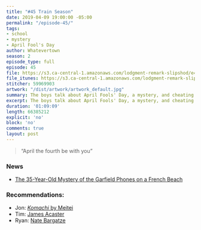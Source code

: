 ```yaml
---
title: "#45 Train Season"
date: 2019-04-09 19:00:00 -05:00
permalink: "/episode-45/"
tags:
- school
- mystery
- April Fool's Day
author: Whatevertown
season: 2
episode_type: full
episode: 45
file: https://s3.ca-central-1.amazonaws.com/lodgment-remark-slipshod/e45.mp3
file_itunes: https://s3.ca-central-1.amazonaws.com/lodgment-remark-slipshod/e45.m4a
stitcher: 59969903
artwork: "/dist/artwork/artwork_default.jpg"
summary: The boys talk about April Fools' Day, a mystery, and cheating in school.
excerpt: The boys talk about April Fools' Day, a mystery, and cheating in school.
duration: '01:09:09'
length: 66385212
explicit: 'no'
block: 'no'
comments: true
layout: post
---
```


> “April the fourth be with you”

### News

- [The 35-Year-Old Mystery of the Garfield Phones on a French Beach](https://www.atlasobscura.com/articles/garfield-phone-beach)

### Recommendations:

- Jon: [*Komachi* by Meitei](https://metronrecords.bandcamp.com/album/komachi)
- Tim: [James Acaster](https://letterboxd.com/film/james-acaster-repertoire/)
- Ryan:  [Nate Bargatze](https://letterboxd.com/film/nate-bargatze-the-tennessee-kid/)
